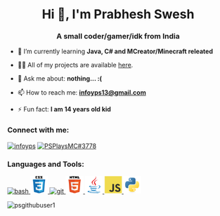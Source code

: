 <h1 align="center">Hi 👋, I'm Prabhesh Swesh</h1>
<h3 align="center">A small coder/gamer/idk from India</h3>




- 🌱 I’m currently learning **Java, C# and MCreator/Minecraft releated**

- 👨‍💻 All of my projects are available [here](https://github.com/PSGitHubUser1?tab=repositories).

- 💬 Ask me about: **nothing... :(**

- 📫 How to reach me: **infoyps13@gmail.com**

- ⚡ Fun fact: **I am 14 years old kid**

<h3 align="left">Connect with me:</h3>
<p align="left">
<a href="https://www.youtube.com/@infoyps" target="blank"><img align="center" src="https://raw.githubusercontent.com/rahuldkjain/github-profile-readme-generator/master/src/images/icons/Social/youtube.svg" alt="infoyps" height="30" width="40" /></a>
 <a href="https://discord.gg/GYATqrtJSq"><img align="center" src="https://raw.githubusercontent.com/rahuldkjain/github-profile-readme-generator/master/src/images/icons/Social/discord.svg" alt="PSPlaysMC#3778" height="30" width="40" /></a>
</p>

<h3 align="left">Languages and Tools:</h3>
<p align="left"> <a href="https://www.gnu.org/software/bash/" target="_blank" rel="noreferrer"> <img src="https://www.vectorlogo.zone/logos/gnu_bash/gnu_bash-icon.svg" alt="bash" width="40" height="40"/> </a> <a href="https://www.w3schools.com/css/" target="_blank" rel="noreferrer"> <img src="https://raw.githubusercontent.com/devicons/devicon/master/icons/css3/css3-original-wordmark.svg" alt="css3" width="40" height="40"/> </a> <a href="https://git-scm.com/" target="_blank" rel="noreferrer"> <img src="https://www.vectorlogo.zone/logos/git-scm/git-scm-icon.svg" alt="git" width="40" height="40"/> </a> <a href="https://www.w3.org/html/" target="_blank" rel="noreferrer"> <img src="https://raw.githubusercontent.com/devicons/devicon/master/icons/html5/html5-original-wordmark.svg" alt="html5" width="40" height="40"/> </a> <a href="https://www.java.com" target="_blank" rel="noreferrer"> <img src="https://raw.githubusercontent.com/devicons/devicon/master/icons/java/java-original.svg" alt="java" width="40" height="40"/> </a> <a href="https://developer.mozilla.org/en-US/docs/Web/JavaScript" target="_blank" rel="noreferrer"> <img src="https://raw.githubusercontent.com/devicons/devicon/master/icons/javascript/javascript-original.svg" alt="javascript" width="40" height="40"/> </a> <a href="https://www.python.org" target="_blank" rel="noreferrer"> <img src="https://raw.githubusercontent.com/devicons/devicon/master/icons/python/python-original.svg" alt="python" width="40" height="40"/> </a> </p>

<p><img align="center" src="https://github-readme-streak-stats.herokuapp.com/?user=psgithubuser1&theme=dark" alt="psgithubuser1" /></p>
